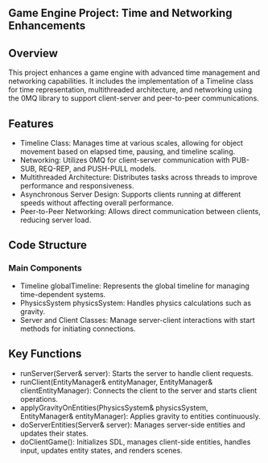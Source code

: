 ## Game Engine Project: Time and Networking Enhancements
## Overview
This project enhances a game engine with advanced time management and networking capabilities. It includes the implementation of a Timeline class for time representation, multithreaded architecture, and networking using the 0MQ library to support client-server and peer-to-peer communications.
## Features
- Timeline Class: Manages time at various scales, allowing for object movement based on elapsed time, pausing, and timeline scaling.
- Networking: Utilizes 0MQ for client-server communication with PUB-SUB, REQ-REP, and PUSH-PULL models.
- Multithreaded Architecture: Distributes tasks across threads to improve performance and responsiveness.
- Asynchronous Server Design: Supports clients running at different speeds without affecting overall performance.
- Peer-to-Peer Networking: Allows direct communication between clients, reducing server load.
## Code Structure
### Main Components
- Timeline globalTimeline: Represents the global timeline for managing time-dependent systems.
- PhysicsSystem physicsSystem: Handles physics calculations such as gravity.
- Server and Client Classes: Manage server-client interactions with start methods for initiating connections.
## Key Functions
- runServer(Server& server): Starts the server to handle client requests.
- runClient(EntityManager& entityManager, EntityManager& clientEntityManager): Connects the client to the server and starts client operations.
- applyGravityOnEntities(PhysicsSystem& physicsSystem, EntityManager& entityManager): Applies gravity to entities continuously.
- doServerEntities(Server& server): Manages server-side entities and updates their states.
- doClientGame(): Initializes SDL, manages client-side entities, handles input, updates entity states, and renders scenes.
